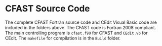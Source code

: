  # CFAST Source Code

The complete CFAST Fortran source code and CEdit Visual Basic code are included in the folders above. The CFAST code is Fortran 2008 compliant. The main controlling program is `cfast.f90` for CFAST and `CEdit.vb` for CEdit.  The `makefile` for compilation is in the `Build` folder.
